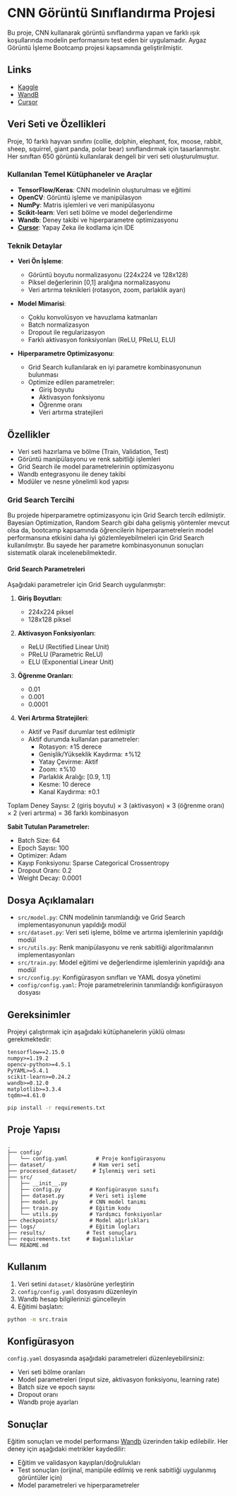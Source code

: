 # CNN Görüntü Sınıflandırma Projesi

Bu proje, CNN kullanarak görüntü sınıflandırma yapan ve farklı ışık koşullarında modelin performansını test eden bir uygulamadır. Aygaz Görüntü İşleme Bootcamp projesi kapsamında geliştirilmiştir.

## Links

- [Kaggle](https://www.kaggle.com/work/collections/15165371)
- [WandB](https://wandb.ai/orhandijvar/bootcamp-cnn-animal-classification?nw=nwuserorhandijvar)
- [Cursor](https://www.cursor.com/)

## Veri Seti ve Özellikleri

Proje, 10 farklı hayvan sınıfını (collie, dolphin, elephant, fox, moose, rabbit, sheep, squirrel, giant panda, polar bear) sınıflandırmak için tasarlanmıştır. Her sınıftan 650 görüntü kullanılarak dengeli bir veri seti oluşturulmuştur.

### Kullanılan Temel Kütüphaneler ve Araçlar

- **TensorFlow/Keras**: CNN modelinin oluşturulması ve eğitimi
- **OpenCV**: Görüntü işleme ve manipülasyon
- **NumPy**: Matris işlemleri ve veri manipülasyonu
- **Scikit-learn**: Veri seti bölme ve model değerlendirme
- **Wandb**: Deney takibi ve hiperparametre optimizasyonu
- **[Cursor](https://www.cursor.com/)**: Yapay Zeka ile kodlama için IDE

### Teknik Detaylar

- **Veri Ön İşleme**:

  - Görüntü boyutu normalizasyonu (224x224 ve 128x128)
  - Piksel değerlerinin [0,1] aralığına normalizasyonu
  - Veri artırma teknikleri (rotasyon, zoom, parlaklık ayarı)
- **Model Mimarisi**:

  - Çoklu konvolüsyon ve havuzlama katmanları
  - Batch normalizasyon
  - Dropout ile regularizasyon
  - Farklı aktivasyon fonksiyonları (ReLU, PReLU, ELU)
- **Hiperparametre Optimizasyonu**:

  - Grid Search kullanılarak en iyi parametre kombinasyonunun bulunması
  - Optimize edilen parametreler:
    - Giriş boyutu
    - Aktivasyon fonksiyonu
    - Öğrenme oranı
    - Veri artırma stratejileri

## Özellikler

- Veri seti hazırlama ve bölme (Train, Validation, Test)
- Görüntü manipülasyonu ve renk sabitliği işlemleri
- Grid Search ile model parametrelerinin optimizasyonu
- Wandb entegrasyonu ile deney takibi
- Modüler ve nesne yönelimli kod yapısı

### Grid Search Tercihi

Bu projede hiperparametre optimizasyonu için Grid Search tercih edilmiştir. Bayesian Optimization, Random Search gibi daha gelişmiş yöntemler mevcut olsa da, bootcamp kapsamında öğrencilerin hiperparametrelerin model performansına etkisini daha iyi gözlemleyebilmeleri için Grid Search kullanılmıştır. Bu sayede her parametre kombinasyonunun sonuçları sistematik olarak incelenebilmektedir.

#### Grid Search Parametreleri

Aşağıdaki parametreler için Grid Search uygulanmıştır:

1. **Giriş Boyutları**:

   - 224x224 piksel
   - 128x128 piksel
2. **Aktivasyon Fonksiyonları**:

   - ReLU (Rectified Linear Unit)
   - PReLU (Parametric ReLU)
   - ELU (Exponential Linear Unit)
3. **Öğrenme Oranları**:

   - 0.01
   - 0.001
   - 0.0001
4. **Veri Artırma Stratejileri**:

   - Aktif ve Pasif durumlar test edilmiştir
   - Aktif durumda kullanılan parametreler:
     - Rotasyon: ±15 derece
     - Genişlik/Yükseklik Kaydırma: ±%12
     - Yatay Çevirme: Aktif
     - Zoom: ±%10
     - Parlaklık Aralığı: [0.9, 1.1]
     - Kesme: 10 derece
     - Kanal Kaydırma: ±0.1

Toplam Deney Sayısı: 2 (giriş boyutu) × 3 (aktivasyon) × 3 (öğrenme oranı) × 2 (veri artırma) = 36 farklı kombinasyon

**Sabit Tutulan Parametreler:**

- Batch Size: 64
- Epoch Sayısı: 100
- Optimizer: Adam
- Kayıp Fonksiyonu: Sparse Categorical Crossentropy
- Dropout Oranı: 0.2
- Weight Decay: 0.0001

## Dosya Açıklamaları

- `src/model.py`: CNN modelinin tanımlandığı ve Grid Search implementasyonunun yapıldığı modül
- `src/dataset.py`: Veri seti işleme, bölme ve artırma işlemlerinin yapıldığı modül
- `src/utils.py`: Renk manipülasyonu ve renk sabitliği algoritmalarının implementasyonları
- `src/train.py`: Model eğitimi ve değerlendirme işlemlerinin yapıldığı ana modül
- `src/config.py`: Konfigürasyon sınıfları ve YAML dosya yönetimi
- `config/config.yaml`: Proje parametrelerinin tanımlandığı konfigürasyon dosyası

## Gereksinimler

Projeyi çalıştırmak için aşağıdaki kütüphanelerin yüklü olması gerekmektedir:

```
tensorflow==2.15.0
numpy>=1.19.2
opencv-python>=4.5.1
PyYAML>=5.4.1
scikit-learn>=0.24.2
wandb>=0.12.0
matplotlib>=3.3.4
tqdm>=4.61.0 
```

```bash
pip install -r requirements.txt
```

## Proje Yapısı

```
.
├── config/
│   └── config.yaml         # Proje konfigürasyonu
├── dataset/               # Ham veri seti
├── processed_dataset/     # İşlenmiş veri seti
├── src/
│   ├── __init__.py
│   ├── config.py         # Konfigürasyon sınıfı
│   ├── dataset.py        # Veri seti işleme
│   ├── model.py          # CNN model tanımı
│   ├── train.py          # Eğitim kodu
│   └── utils.py          # Yardımcı fonksiyonlar
├── checkpoints/          # Model ağırlıkları
├── logs/                 # Eğitim logları
├── results/             # Test sonuçları
├── requirements.txt     # Bağımlılıklar
└── README.md
```

## Kullanım

1. Veri setini `dataset/` klasörüne yerleştirin
2. `config/config.yaml` dosyasını düzenleyin
3. Wandb hesap bilgilerinizi güncelleyin
4. Eğitimi başlatın:

```bash
python -m src.train
```

## Konfigürasyon

`config.yaml` dosyasında aşağıdaki parametreleri düzenleyebilirsiniz:

- Veri seti bölme oranları
- Model parametreleri (input size, aktivasyon fonksiyonu, learning rate)
- Batch size ve epoch sayısı
- Dropout oranı
- Wandb proje ayarları

## Sonuçlar

Eğitim sonuçları ve model performansı [Wandb](https://wandb.ai/orhandijvar/bootcamp-cnn-animal-classification?nw=nwuserorhandijvar) üzerinden takip edilebilir. Her deney için aşağıdaki metrikler kaydedilir:

- Eğitim ve validasyon kayıpları/doğrulukları
- Test sonuçları (orijinal, manipüle edilmiş ve renk sabitliği uygulanmış görüntüler için)
- Model parametreleri ve hiperparametreler
